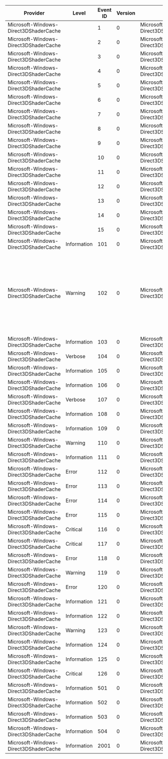 Provider                               |  Level        |  Event ID  |  Version  |  Channel                                        |  Task                  |  Opcode   |  Keyword           |  Message
---------------------------------------|---------------|------------|-----------|-------------------------------------------------|------------------------|-----------|--------------------|----------------------------------------------------------------------------------------------
Microsoft-Windows-Direct3DShaderCache  |               |  1         |  0        |  Microsoft-Windows-Direct3DShaderCache/Default  |  ShaderCache           |  Start    |  Objects           |
Microsoft-Windows-Direct3DShaderCache  |               |  2         |  0        |  Microsoft-Windows-Direct3DShaderCache/Default  |  ShaderCache           |  Stop     |  Objects           |
Microsoft-Windows-Direct3DShaderCache  |               |  3         |  0        |  Microsoft-Windows-Direct3DShaderCache/Default  |  ShaderCache           |  DCStart  |  Objects           |
Microsoft-Windows-Direct3DShaderCache  |               |  4         |  0        |  Microsoft-Windows-Direct3DShaderCache/Default  |  CreateShaderCache     |  Start    |  APIs Profiling    |
Microsoft-Windows-Direct3DShaderCache  |               |  5         |  0        |  Microsoft-Windows-Direct3DShaderCache/Default  |  CreateShaderCache     |  Stop     |  APIs Profiling    |
Microsoft-Windows-Direct3DShaderCache  |               |  6         |  0        |  Microsoft-Windows-Direct3DShaderCache/Default  |  DestroyShaderCache    |  Start    |  APIs Profiling    |
Microsoft-Windows-Direct3DShaderCache  |               |  7         |  0        |  Microsoft-Windows-Direct3DShaderCache/Default  |  DestroyShaderCache    |  Stop     |  APIs Profiling    |
Microsoft-Windows-Direct3DShaderCache  |               |  8         |  0        |  Microsoft-Windows-Direct3DShaderCache/Default  |  FindValue             |  Start    |  APIs Profiling    |
Microsoft-Windows-Direct3DShaderCache  |               |  9         |  0        |  Microsoft-Windows-Direct3DShaderCache/Default  |  FindValue             |  Stop     |  APIs Profiling    |
Microsoft-Windows-Direct3DShaderCache  |               |  10        |  0        |  Microsoft-Windows-Direct3DShaderCache/Default  |  AddValue              |  Start    |  APIs Profiling    |
Microsoft-Windows-Direct3DShaderCache  |               |  11        |  0        |  Microsoft-Windows-Direct3DShaderCache/Default  |  AddValue              |  Stop     |  APIs Profiling    |
Microsoft-Windows-Direct3DShaderCache  |               |  12        |  0        |  Microsoft-Windows-Direct3DShaderCache/Default  |  FreeFoundValue        |  Start    |  APIs Profiling    |
Microsoft-Windows-Direct3DShaderCache  |               |  13        |  0        |  Microsoft-Windows-Direct3DShaderCache/Default  |  FreeFoundValue        |  Stop     |  APIs Profiling    |
Microsoft-Windows-Direct3DShaderCache  |               |  14        |  0        |  Microsoft-Windows-Direct3DShaderCache/Default  |  Flush                 |  Start    |  APIs Profiling    |
Microsoft-Windows-Direct3DShaderCache  |               |  15        |  0        |  Microsoft-Windows-Direct3DShaderCache/Default  |  Flush                 |  Stop     |  APIs Profiling    |
Microsoft-Windows-Direct3DShaderCache  |  Information  |  101       |  0        |  Microsoft-Windows-Direct3DShaderCache/Default  |  UWPSuspend            |           |  Events Profiling  |
Microsoft-Windows-Direct3DShaderCache  |  Warning      |  102       |  0        |  Microsoft-Windows-Direct3DShaderCache/Default  |  L1Full                |           |  Events            |  Mem Add: size=%d memory %I64d -- add discarded because it would overflow memory budget %I64d
Microsoft-Windows-Direct3DShaderCache  |  Information  |  103       |  0        |  Microsoft-Windows-Direct3DShaderCache/Default  |  L1Add                 |  Start    |  Events            |
Microsoft-Windows-Direct3DShaderCache  |  Verbose      |  104       |  0        |  Microsoft-Windows-Direct3DShaderCache/Default  |  L1Add                 |  Stop     |  Events            |
Microsoft-Windows-Direct3DShaderCache  |  Information  |  105       |  0        |  Microsoft-Windows-Direct3DShaderCache/Default  |  L1Trim                |  Start    |  Events            |
Microsoft-Windows-Direct3DShaderCache  |  Information  |  106       |  0        |  Microsoft-Windows-Direct3DShaderCache/Default  |  L1Trim                |  Stop     |  Events            |
Microsoft-Windows-Direct3DShaderCache  |  Verbose      |  107       |  0        |  Microsoft-Windows-Direct3DShaderCache/Default  |  L1Free                |           |  Events            |
Microsoft-Windows-Direct3DShaderCache  |  Information  |  108       |  0        |  Microsoft-Windows-Direct3DShaderCache/Default  |  L1Clear               |           |  Events            |
Microsoft-Windows-Direct3DShaderCache  |  Information  |  109       |  0        |  Microsoft-Windows-Direct3DShaderCache/Default  |  IndexFileGrow         |           |  Events            |
Microsoft-Windows-Direct3DShaderCache  |  Warning      |  110       |  0        |  Microsoft-Windows-Direct3DShaderCache/Default  |  InitIndexFile         |           |  Events            |
Microsoft-Windows-Direct3DShaderCache  |  Information  |  111       |  0        |  Microsoft-Windows-Direct3DShaderCache/Default  |  ClearIndexFile        |           |  Events            |
Microsoft-Windows-Direct3DShaderCache  |  Error        |  112       |  0        |  Microsoft-Windows-Direct3DShaderCache/Default  |  FileError             |           |  Events            |
Microsoft-Windows-Direct3DShaderCache  |  Error        |  113       |  0        |  Microsoft-Windows-Direct3DShaderCache/Default  |  DoubleAdd             |           |  Events            |
Microsoft-Windows-Direct3DShaderCache  |  Error        |  114       |  0        |  Microsoft-Windows-Direct3DShaderCache/Default  |  DoubleAdd             |           |  Events            |
Microsoft-Windows-Direct3DShaderCache  |  Error        |  115       |  0        |  Microsoft-Windows-Direct3DShaderCache/Default  |  L1Full                |           |  Events            |
Microsoft-Windows-Direct3DShaderCache  |  Critical     |  116       |  0        |  Microsoft-Windows-Direct3DShaderCache/Default  |  CRCFailure            |           |  Events            |
Microsoft-Windows-Direct3DShaderCache  |  Critical     |  117       |  0        |  Microsoft-Windows-Direct3DShaderCache/Default  |  CRCFailure            |           |  Events            |
Microsoft-Windows-Direct3DShaderCache  |  Error        |  118       |  0        |  Microsoft-Windows-Direct3DShaderCache/Default  |  GuardFileError        |           |  Events            |
Microsoft-Windows-Direct3DShaderCache  |  Warning      |  119       |  0        |  Microsoft-Windows-Direct3DShaderCache/Default  |  GuardFileError        |           |  Events            |
Microsoft-Windows-Direct3DShaderCache  |  Error        |  120       |  0        |  Microsoft-Windows-Direct3DShaderCache/Default  |  L2Full                |           |  Events            |
Microsoft-Windows-Direct3DShaderCache  |  Information  |  121       |  0        |  Microsoft-Windows-Direct3DShaderCache/Default  |  L2WriteQueueFull      |           |  Events            |
Microsoft-Windows-Direct3DShaderCache  |  Information  |  122       |  0        |  Microsoft-Windows-Direct3DShaderCache/Default  |  L2WriteQueueAdd       |           |  Events            |
Microsoft-Windows-Direct3DShaderCache  |  Warning      |  123       |  0        |  Microsoft-Windows-Direct3DShaderCache/Default  |  L2WriteQueueTooSmall  |           |  Events            |
Microsoft-Windows-Direct3DShaderCache  |  Information  |  124       |  0        |  Microsoft-Windows-Direct3DShaderCache/Default  |  L2ReadLock            |           |  Events            |
Microsoft-Windows-Direct3DShaderCache  |  Information  |  125       |  0        |  Microsoft-Windows-Direct3DShaderCache/Default  |  L2ReadUnlock          |           |  Events            |
Microsoft-Windows-Direct3DShaderCache  |  Critical     |  126       |  0        |  Microsoft-Windows-Direct3DShaderCache/Default  |  HashCollision         |           |  Events            |
Microsoft-Windows-Direct3DShaderCache  |  Information  |  501       |  0        |  Microsoft-Windows-Direct3DShaderCache/Default  |  FileWrite             |  Start    |  Profiling         |
Microsoft-Windows-Direct3DShaderCache  |  Information  |  502       |  0        |  Microsoft-Windows-Direct3DShaderCache/Default  |  FileWrite             |  Stop     |  Profiling         |
Microsoft-Windows-Direct3DShaderCache  |  Information  |  503       |  0        |  Microsoft-Windows-Direct3DShaderCache/Default  |  FileRead              |  Start    |  Profiling         |
Microsoft-Windows-Direct3DShaderCache  |  Information  |  504       |  0        |  Microsoft-Windows-Direct3DShaderCache/Default  |  FileRead              |  Stop     |  Profiling         |
Microsoft-Windows-Direct3DShaderCache  |  Information  |  2001      |  0        |  Microsoft-Windows-Direct3DShaderCache/Default  |  StatisticsTelemetry   |           |  Events            |